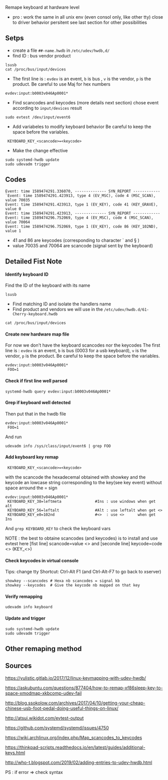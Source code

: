 


Remape keyboard at hardware level
-   pro :
        work the same in all unix env (even consol only, like other tty)
        close to driver behavior
        persitent
see last section for other possibilities

Setps
---
- create a file `##-name.hwdb` in `/etc/udev/hwdb,d/`
- find ID : bus vendor product
```
lsusb
cat /proc/bus/input/devices
```
- The first line is : `evdev` is an event, `b` is bus , `v` is the vendor, `p` is the product.
Be careful to use Maj for hex numbers 
```
evdev:input:b0003v046Ap0001*
```
- Find scancodes and keycodes (more details next section)
chose event according to `input/devices` result
```
sudo evtest /dev/input/event6
```
- Add variabeles to modify keyboard behavior
Be careful to keep the space before the variables.
```
 KEYBOARD_KEY_<scancode>=<keycode> 
```
- Make the change effective
```
sudo systemd-hwdb update
sudo udevadm trigger
```

Codes
---
```
Event: time 1589474291.336070, -------------- SYN_REPORT ------------
`Event: time 1589474291.423913, type 4 (EV_MSC), code 4 (MSC_SCAN), value 70035
Event: time 1589474291.423913, type 1 (EV_KEY), code 41 (KEY_GRAVE), value 0
Event: time 1589474291.423913, -------------- SYN_REPORT ------------
Event: time 1589474296.752069, type 4 (EV_MSC), code 4 (MSC_SCAN), value 70064
Event: time 1589474296.752069, type 1 (EV_KEY), code 86 (KEY_102ND), value 1
```
- 41 and 86 are keycodes (corresponding to character     ` and § )
- value 70035 and 70064 are scancode (signal sent by the keyboard)


Detailed Fist Note
---

#### Identify keyboard ID
Find the ID of the keyboard with its name
```
lsusb
```
- Find matching ID and isolate the handlers name
- Find product and vendors we will use in the `/etc/udev/hwdb.d/61-Cherry-keyboard.hwdb`
```
cat /proc/bus/input/devices
```

#### Create new hardware map file
For now we don't have the keyboard scancodes nor the keycodes
The first line is : `evdev` is an event, `b` is bus (0003 for a usb keyboard), `v` is the vendor, `p` is the product.
Be careful to keep the space before the variables.
```
evdev:input:b0003v046Ap0001*
 FOO=1
```

#### Check if first line well parsed
```
systemd-hwdb query evdev:input:b0003v046Ap0001*
```

#### Grep if keyboard well detected
Then put that in the hwdb file
```
evdev:input:b0003v046Ap0001*
 FOO=1
```
And run
```
udevadm info /sys/class/input/event6 | grep FOO
```

#### Add keyboard key remap
```
 KEYBOARD_KEY_<scancode>=<keycode> 
```
with the scancode the hexadecemal obtained with showkey
and the keycode an lowcase string corresponding to the key(see key event)
without space arround the = sign
```
evdev:input:b0003v046Ap0001*
 KEYBOARD_KEY_38=leftmeta               #Ins : use windows when get alt
 KEYBOARD_KEY_56=leftalt                #Alt : use leftalt when get <>
 KEYBOARD_KEY_e0=102nd                  #<>  : use <>      when get Ins
```
And `grep KEYBOARD_KEY` to check the keyboard vars

NOTE : the best to obtaine scancodes (and keycodes) is to install and use evtest
here [fist line] scancode=value <> and [seconde line] keycode=code <> (KEY_<>)

#### Check keycodes in virtual console 
Tips: change tty
Shortcut: Ctrl-Alt F1 (and Ctrl-Alt-F7 to go back to xserver)
```
showkey --scancodes	# Hexa nb scancodes = signal kb
showkey --keycodes	# Give the keycode nb mapped on that key
```


#### Verify remapping
```
udevadm info keyboard
```

#### Update and trigger
```
sudo systemd-hwdb update
sudo udevadm trigger
```

Other remaping method
---

Sources
---
https://yulistic.gitlab.io/2017/12/linux-keymapping-with-udev-hwdb/

https://askubuntu.com/questions/877404/how-to-remap-xf86sleep-key-to-space-xmodmap-xkbcomp-udev-fail

http://blog.ssokolow.com/archives/2017/04/10/getting-your-cheap-chinese-usb-foot-pedal-doing-useful-things-on-linux/

http://atsui.wikidot.com/evtest-output

https://github.com/systemd/systemd/issues/4750

https://wiki.archlinux.org/index.php/Map_scancodes_to_keycodes

https://thinkpad-scripts.readthedocs.io/en/latest/guides/additional-keys.html

http://who-t.blogspot.com/2019/02/adding-entries-to-udev-hwdb.html

PS : if error => check syntax
